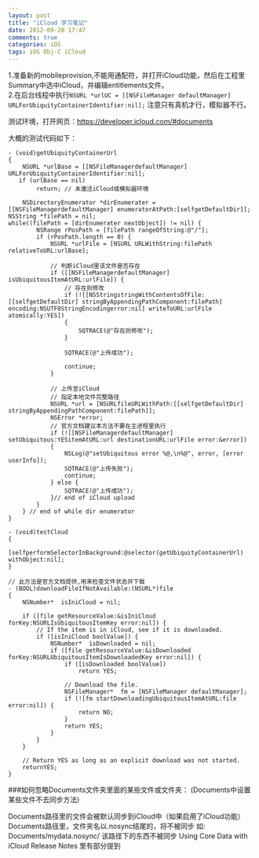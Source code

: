 ```yaml
---
layout: post
title: "iCloud 学习笔记"
date: 2012-09-20 17:47
comments: true
categories: iOS
tags: iOS Obj-C iCloud
---
```


1.准备新的mobileprovision,不能用通配符，并打开iCloud功能，然后在工程里Summary中选中iCloud，并编辑entitlements文件。    
2.在后台线程中执行`NSURL *urlUC = [[NSFileManager defaultManager] URLForUbiquityContainerIdentifier:nil];` 注意只有真机才行，模拟器不行。

测试环境，打开网页：https://developer.icloud.com/#documents

<!-- more -->

大概的测试代码如下：

```
- (void)getUbiquityContainerUrl
{
    NSURL *urlBase = [[NSFileManagerdefaultManager] URLForUbiquityContainerIdentifier:nil];
   if (urlBase == nil)
        return; // 未激活iCloud或模拟器环境

    NSDirectoryEnumerator *dirEnumerater = [[NSFileManagerdefaultManager] enumeratorAtPath:[selfgetDefaultDir]];
NSString *filePath = nil;
while((filePath = [dirEnumerater nextObject]) != nil) {
        NSRange rPosPath = [filePath rangeOfString:@"/"];
        if (rPosPath.length == 0) {
            NSURL *urlFile = [NSURL URLWithString:filePath relativeToURL:urlBase];
            
            // 判断iCloud里该文件是否存在
            if ([[NSFileManagerdefaultManager] isUbiquitousItemAtURL:urlFile]) {
                // 存在则修改
                if (![[NSStringstringWithContentsOfFile:[[selfgetDefaultDir] stringByAppendingPathComponent:filePath] encoding:NSUTF8StringEncodingerror:nil] writeToURL:urlFile atomically:YES])
                {
                    SQTRACE(@"存在则修改");
                }
                
                SQTRACE(@"上传成功");
                
                continue;
            }
            
            // 上传至iCloud
            // 指定本地文件完整路径
            NSURL *url = [NSURLfileURLWithPath:[[selfgetDefaultDir] stringByAppendingPathComponent:filePath]];
            NSError *error;
            // 官方文档建议本方法不要在主进程里执行
            if (![[NSFileManagerdefaultManager] setUbiquitous:YESitemAtURL:url destinationURL:urlFile error:&error])
            {
                NSLog(@"setUbiquitous error %@,\n%@", error, [error userInfo]);
                SQTRACE(@"上传失败");
                continue;
            } else {
                SQTRACE(@"上传成功");
            }// end of iCloud upload
        }
    } // end of while dir enumerator
}
 
- (void)testCloud
{
    [selfperformSelectorInBackground:@selector(getUbiquityContainerUrl) withObject:nil];
}
 
// 此方法是官方文档提供,用来检查文件状态并下载
- (BOOL)downloadFileIfNotAvailable:(NSURL*)file
{
    NSNumber*  isIniCloud = nil;
    
    if ([file getResourceValue:&isIniCloud forKey:NSURLIsUbiquitousItemKey error:nil]) {
        // If the item is in iCloud, see if it is downloaded.
        if ([isIniCloud boolValue]) {
            NSNumber*  isDownloaded = nil;
            if ([file getResourceValue:&isDownloaded forKey:NSURLUbiquitousItemIsDownloadedKey error:nil]) {
                if ([isDownloaded boolValue])
                    return YES;
                
                // Download the file.
                NSFileManager*  fm = [NSFileManager defaultManager];
                if (![fm startDownloadingUbiquitousItemAtURL:file error:nil]) {
                    return NO;
                }
                return YES;
            }
        }
    }
    
    // Return YES as long as an explicit download was not started.
    returnYES;
}
```

###如何忽略Documents文件夹里面的某些文件或文件夹：
(Documents中设置某些文件不去同步方法)

Documents路径里的文件会被默认同步到iCloud中（如果启用了iCloud功能）
Documents路径里，文件夹名以.nosync结尾的，将不被同步
如: Documents/mydata.nosync/ 该路径下的东西不被同步
Using Core Data with iCloud Release Notes 里有部分提到

